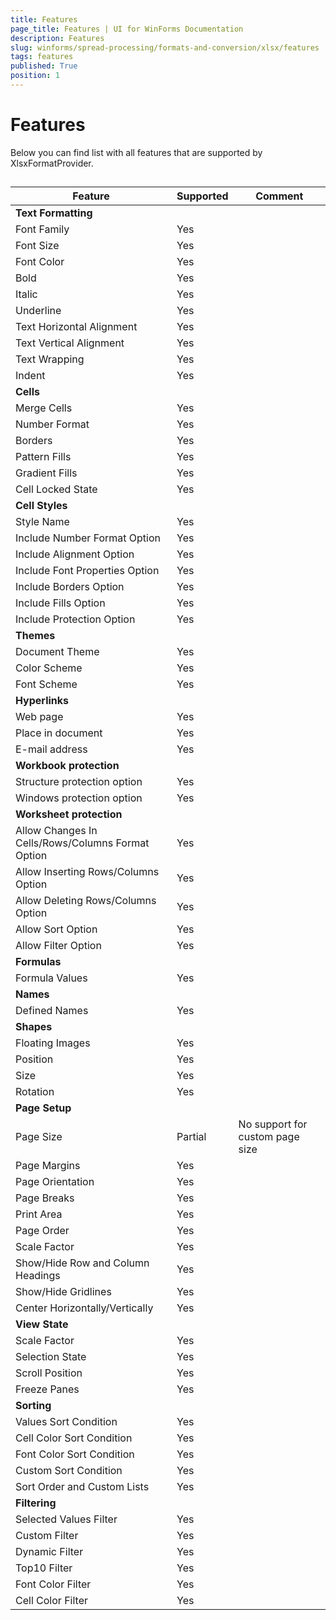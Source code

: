 ```yaml
---
title: Features
page_title: Features | UI for WinForms Documentation
description: Features
slug: winforms/spread-processing/formats-and-conversion/xlsx/features
tags: features
published: True
position: 1
---
```


# Features

Below you can find list with all features that are supported by XlsxFormatProvider.

## 

| Feature | Supported | Comment |
| ------ | ------ | ------ |
| __Text Formatting__ |||
|Font Family|Yes||
|Font Size|Yes||
|Font Color|Yes||
|Bold|Yes||
|Italic|Yes||
|Underline|Yes||
|Text Horizontal Alignment|Yes||
|Text Vertical Alignment|Yes||
|Text Wrapping|Yes||
|Indent|Yes||
| __Cells__ |||
|Merge Cells|Yes||
|Number Format|Yes||
|Borders|Yes||
|Pattern Fills|Yes||
|Gradient Fills|Yes||
|Cell Locked State|Yes||
| __Cell Styles__ |||
|Style Name|Yes||
|Include Number Format Option|Yes||
|Include Alignment Option|Yes||
|Include Font Properties Option|Yes||
|Include Borders Option|Yes||
|Include Fills Option|Yes||
|Include Protection Option|Yes||
| __Themes__ |||
|Document Theme|Yes||
|Color Scheme|Yes||
|Font Scheme|Yes||
| __Hyperlinks__ |||
|Web page|Yes||
|Place in document|Yes||
|E-mail address|Yes||
| __Workbook protection__ |||
|Structure protection option|Yes||
|Windows protection option|Yes||
| __Worksheet protection__ |||
|Allow Changes In Cells/Rows/Columns Format Option|Yes||
|Allow Inserting Rows/Columns Option|Yes||
|Allow Deleting Rows/Columns Option|Yes||
|Allow Sort Option|Yes||
|Allow Filter Option|Yes||
| __Formulas__ |||
|Formula Values|Yes||
| __Names__ |||
|Defined Names|Yes||
| __Shapes__ |||
|Floating Images|Yes||
|Position|Yes||
|Size|Yes||
|Rotation|Yes||
| __Page Setup__ |||
|Page Size|Partial|No support for custom page size|
|Page Margins|Yes||
|Page Orientation|Yes||
|Page Breaks|Yes||
|Print Area|Yes||
|Page Order|Yes||
|Scale Factor|Yes||
|Show/Hide Row and Column Headings|Yes||
|Show/Hide Gridlines|Yes||
|Center Horizontally/Vertically|Yes||
| __View State__ |||
|Scale Factor|Yes||
|Selection State|Yes||
|Scroll Position|Yes||
|Freeze Panes|Yes||
| __Sorting__ |||
|Values Sort Condition|Yes||
|Cell Color Sort Condition|Yes||
|Font Color Sort Condition|Yes||
|Custom Sort Condition|Yes||
|Sort Order and Custom Lists|Yes||
| __Filtering__ |||
|Selected Values Filter|Yes||
|Custom Filter|Yes||
|Dynamic Filter|Yes||
|Top10 Filter|Yes||
|Font Color Filter|Yes||
|Cell Color Filter|Yes||
